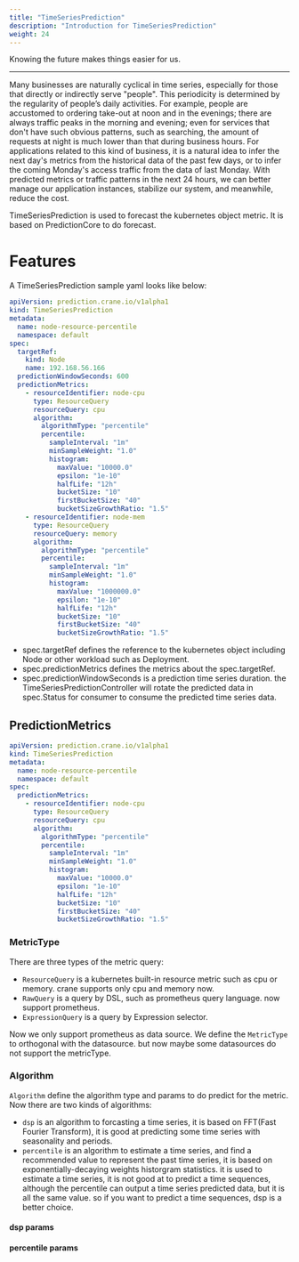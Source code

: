 ```yaml
---
title: "TimeSeriesPrediction"
description: "Introduction for TimeSeriesPrediction"
weight: 24
---
```


Knowing the future makes things easier for us.

---

Many businesses are naturally cyclical in time series, especially for those that directly or indirectly serve "people". This periodicity is determined by the regularity of people’s daily activities. For example, people are accustomed to ordering take-out at noon and in the evenings; there are always traffic peaks in the morning and evening; even for services that don't have such obvious patterns, such as searching, the amount of requests at night is much lower than that during business hours. For applications related to this kind of business, it is a natural idea to infer the next day's metrics from the historical data of the past few days, or to infer the coming Monday's access traffic from the data of last Monday. With predicted metrics or traffic patterns in the next 24 hours, we can better manage our application instances, stabilize our system, and meanwhile, reduce the cost.

TimeSeriesPrediction is used to forecast the kubernetes object metric. It is based on PredictionCore to do forecast.

# Features
A TimeSeriesPrediction sample yaml looks like below:
```yaml
apiVersion: prediction.crane.io/v1alpha1
kind: TimeSeriesPrediction
metadata:
  name: node-resource-percentile
  namespace: default
spec:
  targetRef:
    kind: Node
    name: 192.168.56.166
  predictionWindowSeconds: 600
  predictionMetrics:
    - resourceIdentifier: node-cpu
      type: ResourceQuery
      resourceQuery: cpu
      algorithm:
        algorithmType: "percentile"
        percentile:
          sampleInterval: "1m"
          minSampleWeight: "1.0"
          histogram:
            maxValue: "10000.0"
            epsilon: "1e-10"
            halfLife: "12h"
            bucketSize: "10"
            firstBucketSize: "40"
            bucketSizeGrowthRatio: "1.5"
    - resourceIdentifier: node-mem
      type: ResourceQuery
      resourceQuery: memory
      algorithm:
        algorithmType: "percentile"
        percentile:
          sampleInterval: "1m"
          minSampleWeight: "1.0"
          histogram:
            maxValue: "1000000.0"
            epsilon: "1e-10"
            halfLife: "12h"
            bucketSize: "10"
            firstBucketSize: "40"
            bucketSizeGrowthRatio: "1.5"
```

* spec.targetRef defines the reference to the kubernetes object including Node or other workload such as Deployment.
* spec.predictionMetrics defines the metrics about the spec.targetRef.
* spec.predictionWindowSeconds is a prediction time series duration. the TimeSeriesPredictionController will rotate the predicted data in spec.Status for consumer to consume the predicted time series data.

## PredictionMetrics
```yaml
apiVersion: prediction.crane.io/v1alpha1
kind: TimeSeriesPrediction
metadata:
  name: node-resource-percentile
  namespace: default
spec:
  predictionMetrics:
    - resourceIdentifier: node-cpu
      type: ResourceQuery
      resourceQuery: cpu
      algorithm:
        algorithmType: "percentile"
        percentile:
          sampleInterval: "1m"
          minSampleWeight: "1.0"
          histogram:
            maxValue: "10000.0"
            epsilon: "1e-10"
            halfLife: "12h"
            bucketSize: "10"
            firstBucketSize: "40"
            bucketSizeGrowthRatio: "1.5"
```

### MetricType

There are three types of the metric query:

 - `ResourceQuery` is a kubernetes built-in resource metric such as cpu or memory. crane supports only cpu and memory  now.
 - `RawQuery` is a query by DSL, such as prometheus query language. now support prometheus.
 - `ExpressionQuery` is a query by Expression selector. 

Now we only support prometheus as data source. We define the `MetricType` to orthogonal with the datasource. but now maybe some datasources do not support the metricType.

### Algorithm
`Algorithm` define the algorithm type and params to do predict for the metric. Now there are two kinds of algorithms:

 - `dsp` is an algorithm to forcasting a time series, it is based on FFT(Fast Fourier Transform), it is good at predicting some time series with seasonality and periods.
 - `percentile` is an algorithm to estimate a time series, and find a recommended value to represent the past time series, it is based on exponentially-decaying weights historgram statistics. it is used to estimate a time series, it is not good at to predict a time sequences, although the percentile can output a time series predicted data, but it is all the same value. so if you want to predict a time sequences, dsp is a better choice.
 

#### dsp params

#### percentile params 
